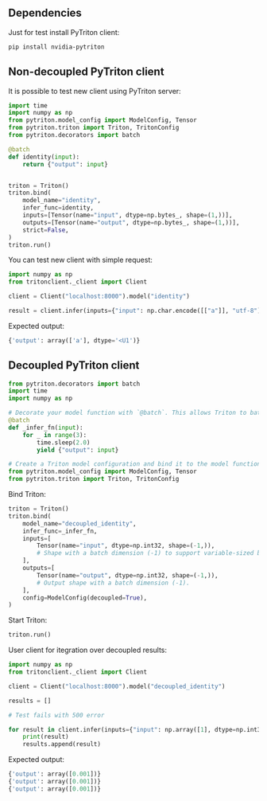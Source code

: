 
## Dependencies

Just for test install PyTriton client:

```bash
pip install nvidia-pytriton
```

## Non-decoupled PyTriton client

It is possible to test new client using PyTriton server:

```python
import time
import numpy as np
from pytriton.model_config import ModelConfig, Tensor
from pytriton.triton import Triton, TritonConfig
from pytriton.decorators import batch

@batch
def identity(input):
    return {"output": input}


triton = Triton()
triton.bind(
    model_name="identity",
    infer_func=identity,
    inputs=[Tensor(name="input", dtype=np.bytes_, shape=(1,))],
    outputs=[Tensor(name="output", dtype=np.bytes_, shape=(1,))],
    strict=False,
)
triton.run()
```


You can test new client with simple request:

<!--pytest-codeblocks:cont-->
```python
import numpy as np
from tritonclient._client import Client

client = Client("localhost:8000").model("identity")

result = client.infer(inputs={"input": np.char.encode([["a"]], "utf-8")})
```

<!--pytest-codeblocks:cont-->
<!--
```python
client.close()
triton.stop()

# Sleep for a while to let the server run
import time
time.sleep(40)

assert "output" in result
```
-->


Expected output:

<!--pytest.mark.skip-->
```python
{'output': array(['a'], dtype='<U1')}
```

## Decoupled PyTriton client

```python
from pytriton.decorators import batch
import time
import numpy as np

# Decorate your model function with `@batch`. This allows Triton to batch multiple requests together.
@batch
def _infer_fn(input):
    for _ in range(3):
        time.sleep(2.0)
        yield {"output": input}

# Create a Triton model configuration and bind it to the model function `_infer_fn`.
from pytriton.model_config import ModelConfig, Tensor
from pytriton.triton import Triton, TritonConfig
```


Bind Triton:

<!--pytest-codeblocks:cont-->
```python
triton = Triton()
triton.bind(
    model_name="decoupled_identity",
    infer_func=_infer_fn,
    inputs=[
        Tensor(name="input", dtype=np.int32, shape=(-1,)),
        # Shape with a batch dimension (-1) to support variable-sized batches.
    ],
    outputs=[
        Tensor(name="output", dtype=np.int32, shape=(-1,)),
        # Output shape with a batch dimension (-1).
    ],
    config=ModelConfig(decoupled=True),
)
```

Start Triton:

<!--pytest-codeblocks:cont-->
```python
triton.run()
```

<!--pytest-codeblocks:cont-->
<!--
```python
# Let the server run for a while
import time
time.sleep(40)
```
-->

User client for itegration over decoupled results:

<!--pytest-codeblocks:cont-->
```python
import numpy as np
from tritonclient._client import Client

client = Client("localhost:8000").model("decoupled_identity")

results = []

# Test fails with 500 error

for result in client.infer(inputs={"input": np.array([1], dtype=np.int32)}):
    print(result)
    results.append(result)
```

<!--pytest-codeblocks:cont-->
<!--
```python
client.close()
triton.stop()

assert "output" in results[0]
```
-->

Expected output:

<!--pytest.mark.skip-->
```python
{'output': array([0.001])}
{'output': array([0.001])}
{'output': array([0.001])}
```     
